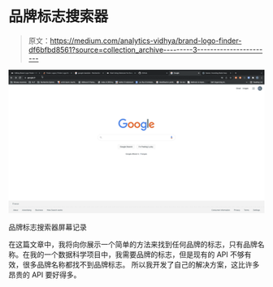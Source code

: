 # 品牌标志搜索器

> 原文：<https://medium.com/analytics-vidhya/brand-logo-finder-df6bfbd8561?source=collection_archive---------3----------------------->

![](img/b019f0aabb0f05a7e277eb836dbf0e36.png)

品牌标志搜索器屏幕记录

在这篇文章中，我将向你展示一个简单的方法来找到任何品牌的标志，只有品牌名称。在我的一个数据科学项目中，我需要品牌的标志，但是现有的 API 不够有效，很多品牌名称都找不到品牌标志。
所以我开发了自己的解决方案，这比许多昂贵的 API 要好得多。